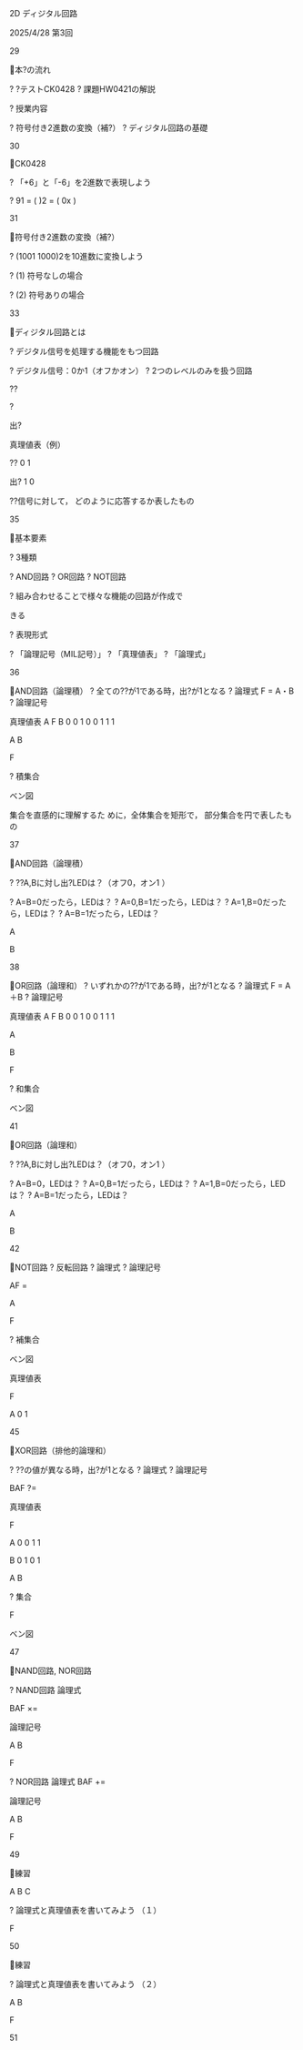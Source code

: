 2D ディジタル回路

2025/4/28
第3回

29

本?の流れ

? ?テストCK0428
? 課題HW0421の解説

? 授業内容

? 符号付き2進数の変換（補?）
? ディジタル回路の基礎

30

CK0428

? 「+6」と「-6」を2進数で表現しよう

? 91  =  (          )2  =  ( 0x        )

31

符号付き2進数の変換（補?）

? (1001 1000)2を10進数に変換しよう

? (1) 符号なしの場合

? (2) 符号ありの場合

33

ディジタル回路とは

? デジタル信号を処理する機能をもつ回路

? デジタル信号：0か1（オフかオン）
? 2つのレベルのみを扱う回路

??

?

出?

真理値表（例）

??
0
1

出?
1
0

??信号に対して，
どのように応答するか表したもの

35

基本要素

? 3種類

? AND回路
? OR回路
? NOT回路

? 組み合わせることで様々な機能の回路が作成で

きる

? 表現形式

? 「論理記号（MIL記号）」
? 「真理値表」
? 「論理式」

36

AND回路（論理積）
? 全ての??が1である時，出?が1となる
? 論理式  F = A・B
? 論理記号

真理値表
A
F
B
0
0
1
0
0
1
1
1

A
B

F

? 積集合

ベン図

集合を直感的に理解するた
めに，全体集合を矩形で，
部分集合を円で表したもの

37

AND回路（論理積）

? ??A,Bに対し出?LEDは？（オフ0，オン1 ）

? A=B=0だったら，LEDは？
? A=0,B=1だったら，LEDは？
? A=1,B=0だったら，LEDは？
? A=B=1だったら，LEDは？

A

B

38

OR回路（論理和）
? いずれかの??が1である時，出?が1となる
? 論理式  F = A＋B
? 論理記号

真理値表
A
F
B
0
0
1
0
0
1
1
1

A

B

F

? 和集合

ベン図

41

OR回路（論理和）

? ??A,Bに対し出?LEDは？（オフ0，オン1 ）

? A=B=0，LEDは？
? A=0,B=1だったら，LEDは？
? A=1,B=0だったら，LEDは？
? A=B=1だったら，LEDは？

A

B

42

NOT回路
? 反転回路
? 論理式
? 論理記号

AF =

A

F

? 補集合

ベン図

真理値表

F

A
0
1

45

XOR回路（排他的論理和）

? ??の値が異なる時，出?が1となる
? 論理式
? 論理記号

BAF
?=

真理値表

F

A
0
0
1
1

B
0
1
0
1

A
B

? 集合

F

ベン図

47

NAND回路, NOR回路

? NAND回路
論理式

BAF
×=

論理記号

A
B

F

? NOR回路
論理式
BAF
+=

論理記号

A
B

F

49

練習

A
B
C

? 論理式と真理値表を書いてみよう
（１）

F

50

練習

? 論理式と真理値表を書いてみよう
（２）

A
B

F

51


